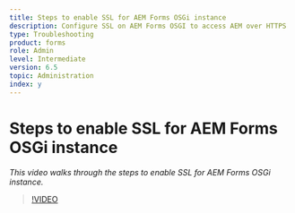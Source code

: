 ```yaml
---
title: Steps to enable SSL for AEM Forms OSGi instance
description: Configure SSL on AEM Forms OSGI to access AEM over HTTPS
type: Troubleshooting
product: forms 
role: Admin 
level: Intermediate  
version: 6.5
topic: Administration   
index: y
---
```


# Steps to enable SSL for AEM Forms OSGi instance

*This video walks through the steps to enable SSL for AEM Forms OSGi instance.*

>[!VIDEO](https://video.tv.adobe.com/v/335524?quality=9&learn=on)